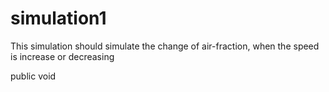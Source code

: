 # simulation1

This simulation should simulate the change of air-fraction,
when the speed is increase or decreasing

public void
